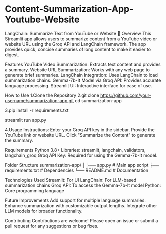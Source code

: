 # Content-Summarization-App-Youtube-Website

LangChain: Summarize Text from YouTube or Website 🦜
Overview
This Streamlit app allows users to summarize content from a YouTube video or website URL using the Groq API and LangChain framework. The app provides quick, concise summaries of long content to make it easier to digest.

Features
YouTube Video Summarization: Extracts text content and provides a summary.
Website URL Summarization: Works with any web page to generate brief summaries.
LangChain Integration: Uses LangChain to load summarization chains.
Gemma-7b-It Model via Groq API: Provides accurate language processing.
Streamlit UI: Interactive interface for ease of use.

How to Use
1.Clone the Repository
2.git clone https://github.com/your-username/summarization-app.git
cd summarization-app

3.pip install -r requirements.txt

streamlit run app.py

4.Usage Instructions:
Enter your Groq API key in the sidebar.
Provide the YouTube link or website URL.
Click "Summarize the Content" to generate the summary.

Requirements
Python 3.8+
Libraries: streamlit, langchain, validators, langchain_groq
Groq API Key: Required for using the Gemma-7b-It model.

Folder Structure
summarization-app/
│
├── app.py              # Main app script
├── requirements.txt    # Dependencies
└── README.md           # Documentation

Technologies Used
Streamlit: For UI
LangChain: For LLM-based summarization chains
Groq API: To access the Gemma-7b-It model
Python: Core programming language

Future Improvements
Add support for multiple language summaries.
Enhance summarization with customizable output lengths.
Integrate other LLM models for broader functionality.

Contributing
Contributions are welcome! Please open an issue or submit a pull request for any suggestions or bug fixes.



